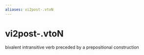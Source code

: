 ```yaml
---
aliases: vi2post-.vtoN
---
```

# vi2post-.vtoN

bivalent intransitive verb preceded by a prepositional construction